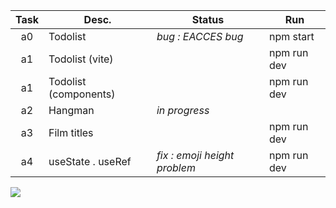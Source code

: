 | Task  | Desc.                 | Status             | Run            |
|:-----:|-----------------------|--------------------|----------------|
| a0    | Todolist              | _bug : EACCES bug_ | npm start
| a1    | Todolist (vite)       |                    | npm run dev 
| a1    | Todolist (components) |                    | npm run dev
| a2    | Hangman               | _in progress_      |
| a3    | Film titles           |                    | npm run dev 
| a4    | useState . useRef     | _fix : emoji height problem_ | npm run dev

![](https://i.imgur.com/Vi97P6T.jpg)

